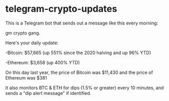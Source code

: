 # telegram-crypto-updates
This is a Telegram bot that sends out a message like this every morning:

gm crypto gang.

Here's your daily update:
    
-Bitcoin: $57,665 (up 551% since the 2020 halving and up 96% YTD)
    
-Ethereum: $3,658 (up 400% YTD)
    
On this day last year, the price of Bitcoin was $11,430 and the price of Ethereum was $381

It also monitors BTC & ETH for dips (1.5% or greater) every 10 minutes, and sends a "dip alert message" if identified.
